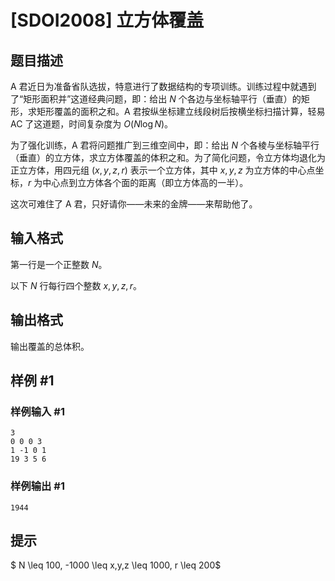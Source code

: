 # [SDOI2008] 立方体覆盖

## 题目描述

A 君近日为准备省队选拔，特意进行了数据结构的专项训练。训练过程中就遇到了“矩形面积并”这道经典问题，即：给出 $N$ 个各边与坐标轴平行（垂直）的矩形，求矩形覆盖的面积之和。A 君按纵坐标建立线段树后按横坐标扫描计算，轻易 AC 了这道题，时间复杂度为 $O(N\log N)$。

为了强化训练，A 君将问题推广到三维空间中，即：给出 $N$ 个各棱与坐标轴平行（垂直）的立方体，求立方体覆盖的体积之和。为了简化问题，令立方体均退化为正立方体，用四元组 $(x, y, z, r)$ 表示一个立方体，其中 $x, y, z$ 为立方体的中心点坐标，$r$ 为中心点到立方体各个面的距离（即立方体高的一半）。

这次可难住了 A 君，只好请你——未来的金牌——来帮助他了。

## 输入格式

第一行是一个正整数 $N$。

以下 $N$ 行每行四个整数 $x, y, z, r$。

## 输出格式

输出覆盖的总体积。

## 样例 #1

### 样例输入 #1
```
3
0 0 0 3
1 -1 0 1
19 3 5 6
```

### 样例输出 #1

```
1944
```

## 提示

$ N \leq 100, -1000 \leq x,y,z \leq 1000, r \leq 200$
